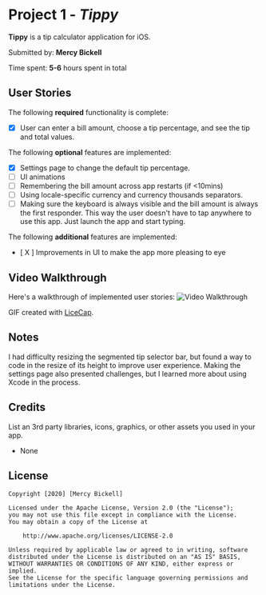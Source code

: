 # Project 1 - *Tippy*

**Tippy** is a tip calculator application for iOS.

Submitted by: **Mercy Bickell**

Time spent: **5-6** hours spent in total

## User Stories

The following **required** functionality is complete:

* [X] User can enter a bill amount, choose a tip percentage, and see the tip and total values.

The following **optional** features are implemented:

* [X] Settings page to change the default tip percentage.
* [ ] UI animations
* [ ] Remembering the bill amount across app restarts (if <10mins)
* [ ] Using locale-specific currency and currency thousands separators.
* [ ] Making sure the keyboard is always visible and the bill amount is always the first responder. This way the user doesn't have to tap anywhere to use this app. Just launch the app and start typing.

The following **additional** features are implemented:

- [ X ] Improvements in UI to make the app more pleasing to eye

## Video Walkthrough

Here's a walkthrough of implemented user stories:
<img src='hhttps://gifyu.com/image/uDwA.gif' title='Tippy App Walkthrough' width='' alt='Video Walkthrough' />

GIF created with [LiceCap](http://www.cockos.com/licecap/).

## Notes

I had difficulty resizing the segmented tip selector bar, but found a way to code in the resize of its height to improve user experience. Making the settings page also presented challenges, but I learned more about using Xcode in the process.

## Credits

List an 3rd party libraries, icons, graphics, or other assets you used in your app.

- None

## License

    Copyright [2020] [Mercy Bickell]

    Licensed under the Apache License, Version 2.0 (the "License");
    you may not use this file except in compliance with the License.
    You may obtain a copy of the License at

        http://www.apache.org/licenses/LICENSE-2.0

    Unless required by applicable law or agreed to in writing, software
    distributed under the License is distributed on an "AS IS" BASIS,
    WITHOUT WARRANTIES OR CONDITIONS OF ANY KIND, either express or implied.
    See the License for the specific language governing permissions and
    limitations under the License.
